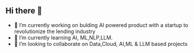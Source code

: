 ## Hi there 👋
- 🔭 I’m currently working on bulding AI powered product with a startup to revolutionize the lending industry
- 🌱 I’m currently learning AI, ML,NLP,LLM.
- 👯 I’m looking to collaborate on Data,Cloud, AI,ML & LLM based projects
  
